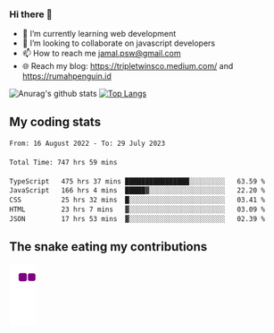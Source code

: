 ### Hi there 👋

<!--
**padepokanpenguin/padepokanpenguin** is a ✨ _special_ ✨ repository because its `README.md` (this file) appears on your GitHub profile.
-->

- 🌱 I’m currently learning  web development
- 👯 I’m looking to collaborate on javascript developers
- 📫 How to reach me jamal.psw@gmail.com
- 🌐 Reach my blog:
   https://tripletwinsco.medium.com/ and
   https://rumahpenguin.id

![Anurag's github stats](https://github-readme-stats.vercel.app/api?username=padepokanpenguin&count_private=true&disable_animations=false&show_icons=true&theme=default)
[![Top Langs](https://github-readme-stats.vercel.app/api/top-langs/?username=padepokanpenguin&theme=default&layout=compact)](https://github.com/padepokanpenguin)

## My coding stats

<!--START_SECTION:waka-->

```txt
From: 16 August 2022 - To: 29 July 2023

Total Time: 747 hrs 59 mins

TypeScript   475 hrs 37 mins ████████████████░░░░░░░░░   63.59 %
JavaScript   166 hrs 4 mins  █████▓░░░░░░░░░░░░░░░░░░░   22.20 %
CSS          25 hrs 32 mins  █░░░░░░░░░░░░░░░░░░░░░░░░   03.41 %
HTML         23 hrs 7 mins   ▓░░░░░░░░░░░░░░░░░░░░░░░░   03.09 %
JSON         17 hrs 53 mins  ▓░░░░░░░░░░░░░░░░░░░░░░░░   02.39 %
```

<!--END_SECTION:waka-->


## The snake eating my contributions
![snake gif](https://github.com/padepokanpenguin/padepokanpenguin/blob/output/github-contribution-grid-snake.gif)
